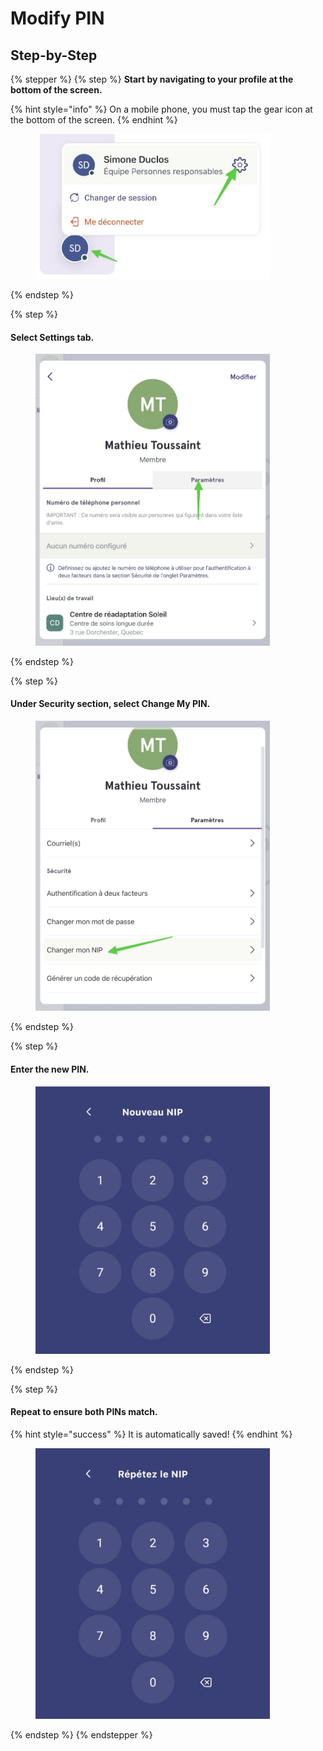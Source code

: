 # Modify PIN

## Step-by-Step

{% stepper %}
{% step %}
**Start by navigating to your profile at the bottom of the screen.**

{% hint style="info" %}
On a mobile phone, you must tap the gear icon at the bottom of the screen.
{% endhint %}

<div align="left"><figure><img src="../../.gitbook/assets/acceder-les-parametres-patients.jpeg" alt="" width="375"><figcaption></figcaption></figure></div>
{% endstep %}

{% step %}
#### Select Settings tab.

<div align="left"><figure><img src="../../.gitbook/assets/Modifier son NIP - Step 3.jpeg" alt="" width="375"><figcaption></figcaption></figure></div>
{% endstep %}

{% step %}
#### Under Security section, select Change My PIN.

<div align="left"><figure><img src="../../.gitbook/assets/Modifier son NIP - Step 4.jpeg" alt="" width="375"><figcaption></figcaption></figure></div>
{% endstep %}

{% step %}
#### Enter the new PIN.

<div align="left"><figure><img src="../../.gitbook/assets/Modifier son NIP - Step 5.jpeg" alt="" width="375"><figcaption></figcaption></figure></div>
{% endstep %}

{% step %}
#### Repeat to ensure both PINs match.

{% hint style="success" %}
It is automatically saved!
{% endhint %}

<div align="left"><figure><img src="../../.gitbook/assets/Modifier son NIP - Step 6.jpeg" alt="" width="375"><figcaption></figcaption></figure></div>
{% endstep %}
{% endstepper %}
